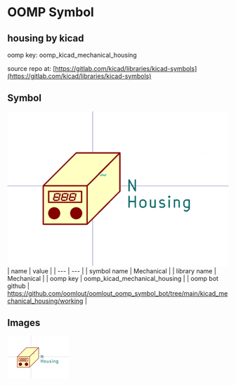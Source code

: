 # OOMP Symbol  
## housing  by kicad  
  
oomp key: oomp_kicad_mechanical_housing  
  
source repo at: [https://gitlab.com/kicad/libraries/kicad-symbols](https://gitlab.com/kicad/libraries/kicad-symbols)  
## Symbol  
  
[![working.png](working_600.png)](working.png)  
| name | value | 
| --- | --- | 
| symbol name | Mechanical | 
| library name | Mechanical | 
| oomp key | oomp_kicad_mechanical_housing | 
| oomp bot github | https://github.com/oomlout/oomlout_oomp_symbol_bot/tree/main/kicad_mechanical_housing/working | 
## Images  
  
[![working.png](working_140.png)](working.png)  
